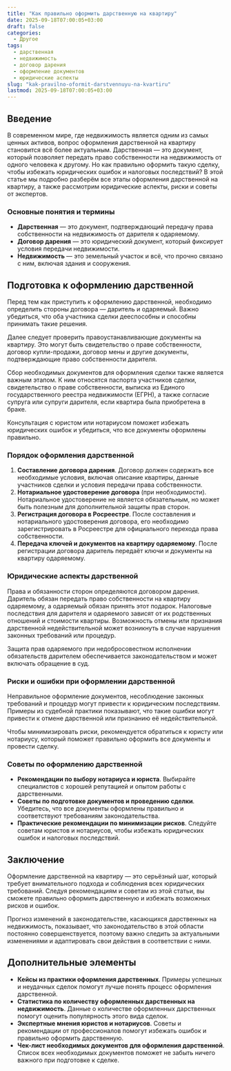 ```yaml
---
title: "Как правильно оформить дарственную на квартиру"
date: 2025-09-18T07:00:05+03:00
draft: false
categories:
  - Другое
tags:
  - дарственная
  - недвижимость
  - договор дарения
  - оформление документов
  - юридические аспекты
slug: "kak-pravilno-oformit-darstvennuyu-na-kvartiru"
lastmod: 2025-09-18T07:00:05+03:00
---
```


## Введение

В современном мире, где недвижимость является одним из самых ценных активов, вопрос оформления дарственной на квартиру становится всё более актуальным. Дарственная — это документ, который позволяет передать право собственности на недвижимость от одного человека к другому. Но как правильно оформить такую сделку, чтобы избежать юридических ошибок и налоговых последствий? В этой статье мы подробно разберём все этапы оформления дарственной на квартиру, а также рассмотрим юридические аспекты, риски и советы от экспертов.

### Основные понятия и термины

- **Дарственная** — это документ, подтверждающий передачу права собственности на недвижимость от дарителя к одаряемому.
- **Договор дарения** — это юридический документ, который фиксирует условия передачи недвижимости.
- **Недвижимость** — это земельный участок и всё, что прочно связано с ним, включая здания и сооружения.

## Подготовка к оформлению дарственной

Перед тем как приступить к оформлению дарственной, необходимо определить стороны договора — даритель и одаряемый. Важно убедиться, что оба участника сделки дееспособны и способны принимать такие решения.

Далее следует проверить правоустанавливающие документы на квартиру. Это могут быть свидетельство о праве собственности, договор купли-продажи, договор мены и другие документы, подтверждающие право собственности дарителя.

Сбор необходимых документов для оформления сделки также является важным этапом. К ним относятся паспорта участников сделки, свидетельство о праве собственности, выписка из Единого государственного реестра недвижимости (ЕГРН), а также согласие супруга или супруги дарителя, если квартира была приобретена в браке.

Консультация с юристом или нотариусом поможет избежать юридических ошибок и убедиться, что все документы оформлены правильно.

### Порядок оформления дарственной

1. **Составление договора дарения**. Договор должен содержать все необходимые условия, включая описание квартиры, данные участников сделки и условия передачи права собственности.
2. **Нотариальное удостоверение договора** (при необходимости). Нотариальное удостоверение не является обязательным, но может быть полезным для дополнительной защиты прав сторон.
3. **Регистрация договора в Росреестре**. После составления и нотариального удостоверения договора, его необходимо зарегистрировать в Росреестре для официального перехода права собственности.
4. **Передача ключей и документов на квартиру одаряемому**. После регистрации договора даритель передаёт ключи и документы на квартиру одаряемому.

### Юридические аспекты дарственной

Права и обязанности сторон определяются договором дарения. Даритель обязан передать право собственности на квартиру одаряемому, а одаряемый обязан принять этот подарок. Налоговые последствия для дарителя и одаряемого зависят от их родственных отношений и стоимости квартиры. Возможность отмены или признания дарственной недействительной может возникнуть в случае нарушения законных требований или процедур.

Защита прав одаряемого при недобросовестном исполнении обязательств дарителем обеспечивается законодательством и может включать обращение в суд.

### Риски и ошибки при оформлении дарственной

Неправильное оформление документов, несоблюдение законных требований и процедур могут привести к юридическим последствиям. Примеры из судебной практики показывают, что такие ошибки могут привести к отмене дарственной или признанию её недействительной.

Чтобы минимизировать риски, рекомендуется обратиться к юристу или нотариусу, который поможет правильно оформить все документы и провести сделку.

### Советы по оформлению дарственной

- **Рекомендации по выбору нотариуса и юриста**. Выбирайте специалистов с хорошей репутацией и опытом работы с дарственными.
- **Советы по подготовке документов и проведению сделки**. Убедитесь, что все документы оформлены правильно и соответствуют требованиям законодательства.
- **Практические рекомендации по минимизации рисков**. Следуйте советам юристов и нотариусов, чтобы избежать юридических ошибок и налоговых последствий.

## Заключение

Оформление дарственной на квартиру — это серьёзный шаг, который требует внимательного подхода и соблюдения всех юридических требований. Следуя рекомендациям и советам из этой статьи, вы сможете правильно оформить дарственную и избежать возможных рисков и ошибок.

Прогноз изменений в законодательстве, касающихся дарственных на недвижимость, показывает, что законодательство в этой области постоянно совершенствуется, поэтому важно следить за актуальными изменениями и адаптировать свои действия в соответствии с ними.

## Дополнительные элементы

- **Кейсы из практики оформления дарственных**. Примеры успешных и неудачных сделок помогут лучше понять процесс оформления дарственной.
- **Статистика по количеству оформленных дарственных на недвижимость**. Данные о количестве оформленных дарственных помогут оценить популярность этого вида сделок.
- **Экспертные мнения юристов и нотариусов**. Советы и рекомендации от профессионалов помогут избежать ошибок и правильно оформить дарственную.
- **Чек-лист необходимых документов для оформления дарственной**. Список всех необходимых документов поможет не забыть ничего важного при подготовке к сделке.
